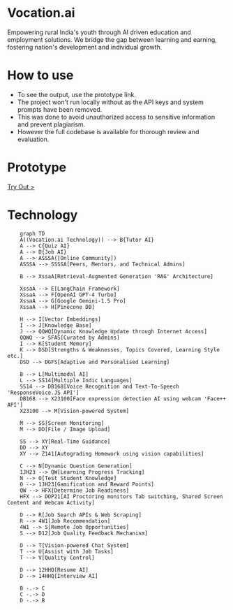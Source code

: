# Vocation.ai
Empowering rural India's youth through AI driven education and employment solutions. We bridge the gap between learning and earning, fostering nation's development and individual growth.

# How to use
- To see the output, use the prototype link.
- The project won't run locally without as the API keys and system prompts have been removed.
- This was done to avoid unauthorized access to sensitive information and prevent plagiarism.
- However the full codebase is available for thorough review and evaluation.

# Prototype
[Try Out >](https://vocation-ai.web.app/)

# Technology
```mermaid
    graph TD
    A((Vocation.ai Technology)) --> B{Tutor AI}
    A --> C{Quiz AI}
    A --> D{Job AI}
    A --> ASSSA([Online Community])
    ASSSA --> SSSSA[Peers, Mentors, and Technical Admins]
    
    B --> XssaA[Retrieval-Augmented Generation 'RAG' Architecture]
    
    XssaA --> E[LangChain Framework]
    XssaA --> F[OpenAI GPT-4 Turbo]
    XssaA --> G[Google Gemini-1.5 Pro]
    XssaA --> H[Pinecone DB]
    
    H --> I[Vector Embeddings]
    I --> J[Knowledge Base]
    J --> QQWQ[Dynamic Knowledge Update through Internet Access]
    QQWQ --> SFAS[Curated by Admins]
    I --> K[Student Memory]
    K --> DSD[Strengths & Weaknesses, Topics Covered, Learning Style etc.]
    DSD --> DGFS[Adaptive and Personalised Learning]
    
    B --> L[Multimodal AI]
    L --> SS14[Multiple Indic Languages]
    SS14 --> DB168[Voice Recognition and Text-To-Speech 'ResponseVoice.JS API']
    DB168 --> X23100[Face expression detection AI using webcam 'Face++ API']
    X23100 --> M[Vision-powered System]

    M --> SS[Screen Monitoring]
    M --> DD[File / Image Upload]

    SS --> XY[Real-Time Guidance]
    DD --> XY
    XY --> Z141[Autograding Homework using vision capabilities]
    
    C --> N[Dynamic Question Generation]
    1JH23 --> QW[Learning Progress Tracking]
    N --> O[Test Student Knowledge]
    O --> 1JH23[Gamification and Reward Points]
    QW --> HFX[Determine Job Readiness]
    HFX --> DOP21[AI Proctoring monitors Tab switching, Shared Screen Content and Webcam Activity]

    D --> R[Job Search APIs & Web Scraping]
    R --> 4W1[Job Recommendation]
    4W1 --> S[Remote Job Opportunities]
    S --> D12[Job Quality Feedback Mechanism]
    
    D --> T[Vision-powered Chat System]
    T --> U[Assist with Job Tasks]
    T --> V[Quality Control]

    D --> 12HHQ[Resume AI]
    D --> 14HHQ[Interview AI]    

    B -.-> C
    C -.-> D
    D -.-> B
```
